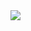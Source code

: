 <img src="/resources/anatomy-chatbot-1.png" style="background: none; border: none; box-shadow: none;"/>

